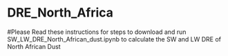 # DRE_North_Africa

#Please Read these instructions for steps to download and run SW_LW_DRE_North_African_dust.ipynb to calculate the SW and LW DRE of North African Dust 
